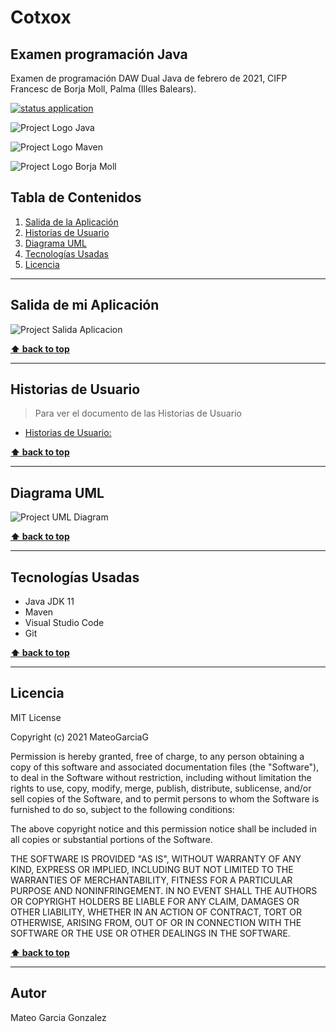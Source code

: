 # Cotxox

## Examen programación Java

Examen de programación DAW Dual Java de febrero de 2021, CIFP Francesc de Borja Moll, Palma (Illes Balears).

[![status application](https://img.shields.io/badge/status-stable-brightgreen)](URL_Proyecto)

<!--Logos-->

![Project Logo Java](https://github.com/MateoGarciaG/NombreProject/doc/img/java.png)

![Project Logo Maven](https://github.com/MateoGarciaG/NombreProject/doc/img/apache_maven.png)

![Project Logo Borja Moll](https://github.com/MateoGarciaG/NombreProject/doc/img/logocifp.png)

## Tabla de Contenidos

1. [Salida de la Aplicación](#salidas-de-la-aplicacion)
1. [Historias de Usuario](#historias-de-usuario)
1. [Diagrama UML](#diagrama-uml)
1. [Tecnologías Usadas](#tecnologias-usadas)
1. [Licencia](#licencia)

---

## Salida de mi Aplicación
![Project Salida Aplicacion](https://github.com/MateoGarciaG/NombreProject/doc/salida_aplicacion.png)

**[⬆ back to top](#tabla-de-contenidos)**

---

## Historias de Usuario
> Para ver el documento de las Historias de Usuario
- [Historias de Usuario: ](https://github.com/MateoGarciaG/NombreProject/doc/historias_usuarios.pdf)

**[⬆ back to top](#tabla-de-contenidos)**

---

## Diagrama UML
![Project UML Diagram](https://github.com/MateoGarciaG/NombreProject/doc/UML_Diagram/diagrama_clases_UML_Cotxox.png)

**[⬆ back to top](#tabla-de-contenidos)**

---

## Tecnologías Usadas

- Java JDK 11
- Maven
- Visual Studio Code
- Git


**[⬆ back to top](#tabla-de-contenidos)**

---



## Licencia

MIT License

Copyright (c) 2021 MateoGarciaG

Permission is hereby granted, free of charge, to any person obtaining a copy
of this software and associated documentation files (the "Software"), to deal
in the Software without restriction, including without limitation the rights
to use, copy, modify, merge, publish, distribute, sublicense, and/or sell
copies of the Software, and to permit persons to whom the Software is
furnished to do so, subject to the following conditions:

The above copyright notice and this permission notice shall be included in all
copies or substantial portions of the Software.

THE SOFTWARE IS PROVIDED "AS IS", WITHOUT WARRANTY OF ANY KIND, EXPRESS OR
IMPLIED, INCLUDING BUT NOT LIMITED TO THE WARRANTIES OF MERCHANTABILITY,
FITNESS FOR A PARTICULAR PURPOSE AND NONINFRINGEMENT. IN NO EVENT SHALL THE
AUTHORS OR COPYRIGHT HOLDERS BE LIABLE FOR ANY CLAIM, DAMAGES OR OTHER
LIABILITY, WHETHER IN AN ACTION OF CONTRACT, TORT OR OTHERWISE, ARISING FROM,
OUT OF OR IN CONNECTION WITH THE SOFTWARE OR THE USE OR OTHER DEALINGS IN THE
SOFTWARE.



**[⬆ back to top](#tabla-de-contenidos)**

---


## Autor
Mateo Garcia Gonzalez